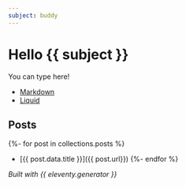 ```yaml
---
subject: buddy
---
```

# Hello {{ subject }}

You can type here!

- [Markdown](/docs/languages/markdown/)
- [Liquid](/docs/languages/liquid/)

## Posts

{%- for post in collections.posts %}
- [{{ post.data.title }}]({{ post.url}})
{%- endfor %}

_Built with {{ eleventy.generator }}_